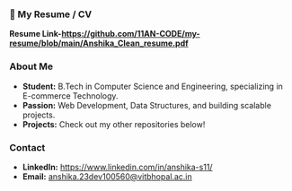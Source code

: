 ### 📄 My Resume / CV

**Resume Link-https://github.com/11AN-CODE/my-resume/blob/main/Anshika_Clean_resume.pdf**

### About Me

* **Student:** B.Tech in Computer Science and Engineering, specializing in E-commerce Technology.
* **Passion:** Web Development, Data Structures, and building scalable projects. 
* **Projects:** Check out my other repositories below!

### Contact
* **LinkedIn:** https://www.linkedin.com/in/anshika-s11/
* **Email:** anshika.23dev100560@vitbhopal.ac.in

